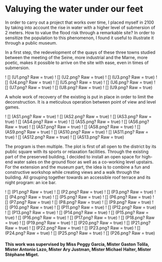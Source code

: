 # Valuying the water under our feet

In order to carry out a project that works over time, I placed myself in 2100 by taking into account the rise in water with a higher level of submersion of 2 meters.
How to value the flood risk through a remarkable site? In order to sensitize the population to this phenomenon,
I found it useful to illustrate it through a public museum.

In a first step, the redevelopment of the quays of these three towns studied between the meeting of the Seine, more industrial and the Marne, more poetic, makes it possible to arrive on the site with ease, even in times of submersion.

! [] (U1.png? Raw = true)
! [] (U2.png? Raw = true)
! [] (U3.png? Raw = true)
! [] (U4.png? Raw = true)
! [] (U5.png? Raw = true)
! [] (U6.png? Raw = true)
! [] (U7.png? Raw = true)
! [] (U8.png? Raw = true)
! [] (U9.png? Raw = true)

A whole work of recovery of the existing is put in place in order to limit the deconstruction. It is a meticulous operation between point of view and level games.

! [] (AS1.png? Raw = true)
! [] (AS2.png? Raw = true)
! [] (AS3.png? Raw = true)
! [] (AS4.png? Raw = true)
! [] (AS5.png? Raw = true)
! [] (AS6.png? Raw = true)
! [] (AS7.png? Raw = true)
! [] (AS8.png? Raw = true)
! [] (AS9.png? Raw = true)
! [] (AS10.png? Raw = true)
! [] (AS11.png? Raw = true)
! [] (AS12.png? Raw = true)
! [] (AS13.png? Raw = true)

The program is then multiple. The plot is first of all open to the district by its public square with its sports or relaxation facilities.
Through the existing part of the preserved building, I decided to install an open space for high-end water sales on the ground floor as well as a co-working level upstairs.
For the extension and the museum part, the idea is to combine a fun and constructive workshop while creating views and a walk through the building. All grouping together towards an accessible roof terrace and its night program: an ice bar.

! [] (P1.png? Raw = true)
! [] (P2.png? Raw = true)
! [] (P3.png? Raw = true)
! [] (P4.png? Raw = true)
! [] (P5.png? Raw = true)
! [] (P6.png? Raw = true)
! [] (P7.png? Raw = true)
! [] (P8.png? Raw = true)
! [] (P9.png? Raw = true)
! [] (P10.png? Raw = true)
! [] (P11.png? Raw = true)
! [] (P12.png? Raw = true)
! [] (P13.png? Raw = true)
! [] (P14.png? Raw = true)
! [] (P15.png? Raw = true)
! [] (P16.png? Raw = true)
! [] (P17.png? Raw = true)
! [] (P18.png? Raw = true)
! [] (P19.png? Raw = true)
! [] (P20.png? Raw = true)
! [] (P21.png? Raw = true)
! [] (P22.png? Raw = true)
! [] (P23.png? Raw = true)
! [] (P24.png? Raw = true)
! [] (P25.png? Raw = true)
! [] (P26.png? Raw = true)

#### This work was supervised by Miss Peggy Garcia, Mister Gaston Tolila, Mister Antonio Lazo, Mister Ary Justman, Mister Michael Halter, Mister Stéphane Miget.


